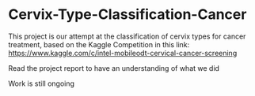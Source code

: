 # Cervix-Type-Classification-Cancer

This project is our attempt at the classification of cervix types for cancer treatment, based on the Kaggle Competition in this link: https://www.kaggle.com/c/intel-mobileodt-cervical-cancer-screening

Read the project report to have an understanding of what we did

Work is still ongoing
